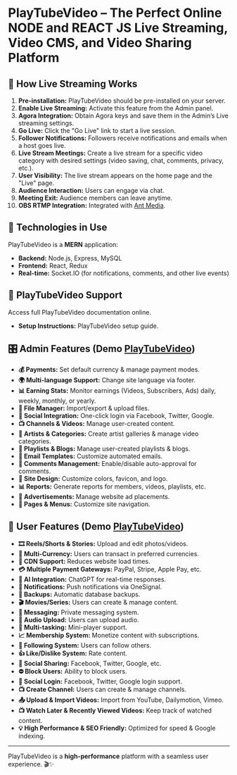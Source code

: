 # PlayTubeVideo – The Perfect Online NODE and REACT JS Live Streaming, Video CMS, and Video Sharing Platform

## 🎥 How Live Streaming Works
1. **Pre-installation:** PlayTubeVideo should be pre-installed on your server.
2. **Enable Live Streaming:** Activate this feature from the Admin panel.
3. **Agora Integration:** Obtain Agora keys and save them in the Admin’s Live streaming settings.
4. **Go Live:** Click the "Go Live" link to start a live session.
5. **Follower Notifications:** Followers receive notifications and emails when a host goes live.
6. **Live Stream Meetings:** Create a live stream for a specific video category with desired settings (video saving, chat, comments, privacy, etc.).
7. **User Visibility:** The live stream appears on the home page and the "Live" page.
8. **Audience Interaction:** Users can engage via chat.
9. **Meeting Exit:** Audience members can leave anytime.
10. **OBS RTMP Integration:** Integrated with [Ant Media](http://antmedia.io/).

## 🚀 Technologies in Use
PlayTubeVideo is a **MERN** application:
- **Backend:** Node.js, Express, MySQL
- **Frontend:** React, Redux
- **Real-time:** Socket.IO (for notifications, comments, and other live events)

## 🔧 PlayTubeVideo Support
Access full PlayTubeVideo documentation online.
- **Setup Instructions:** PlayTubeVideo setup guide.

## 🎛️ Admin Features (Demo [PlayTubeVideo](https://www.playtubevideo.com/))
- **💰 Payments:** Set default currency & manage payment modes.
- **🌍 Multi-language Support:** Change site language via footer.
- **📊 Earning Stats:** Monitor earnings (Videos, Subscribers, Ads) daily, weekly, monthly, or yearly.
- **📂 File Manager:** Import/export & upload files.
- **🔗 Social Integration:** One-click login via Facebook, Twitter, Google.
- **📺 Channels & Videos:** Manage user-created content.
- **🎨 Artists & Categories:** Create artist galleries & manage video categories.
- **🎵 Playlists & Blogs:** Manage user-created playlists & blogs.
- **📩 Email Templates:** Customize automated emails.
- **💬 Comments Management:** Enable/disable auto-approval for comments.
- **🎨 Site Design:** Customize colors, favicon, and logo.
- **📊 Reports:** Generate reports for members, videos, playlists, etc.
- **📢 Advertisements:** Manage website ad placements.
- **📜 Pages & Menus:** Customize site navigation.

## 👤 User Features (Demo [PlayTubeVideo](https://www.playtubevideo.com/))
- **🎞️ Reels/Shorts & Stories:** Upload and edit photos/videos.
- **💱 Multi-Currency:** Users can transact in preferred currencies.
- **🚀 CDN Support:** Reduces website load times.
- **💳 Multiple Payment Gateways:** PayPal, Stripe, Apple Pay, etc.
- **🤖 AI Integration:** ChatGPT for real-time responses.
- **🔔 Notifications:** Push notifications via OneSignal.
- **📀 Backups:** Automatic database backups.
- **🎬 Movies/Series:** Users can create & manage content.
- **💬 Messaging:** Private messaging system.
- **🎵 Audio Upload:** Users can upload audio.
- **🔀 Multi-tasking:** Mini-player support.
- **📈 Membership System:** Monetize content with subscriptions.
- **👥 Following System:** Users can follow others.
- **👍 Like/Dislike System:** Rate content.
- **📢 Social Sharing:** Facebook, Twitter, Google, etc.
- **⛔ Block Users:** Ability to block users.
- **🔗 Social Login:** Facebook, Twitter, Google login support.
- **📺 Create Channel:** Users can create & manage channels.
- **📤 Upload & Import Videos:** Import from YouTube, Dailymotion, Vimeo.
- **📺 Watch Later & Recently Viewed Videos:** Keep track of watched content.
- **💡 High Performance & SEO Friendly:** Optimized for speed & Google indexing.

---

PlayTubeVideo is a **high-performance** platform with a seamless user experience. 🎬✨
